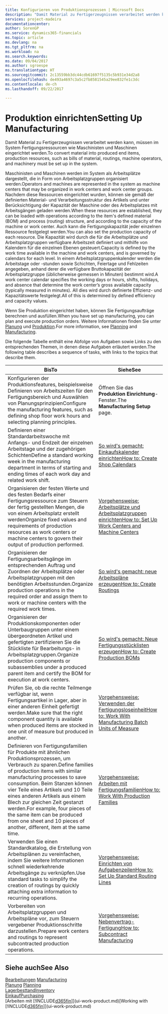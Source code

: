 ```yaml
---
title: Konfigurieren von Produktionsprozessen | Microsoft Docs
description: "Damit Material zu Fertigerzeugnissen verarbeitet werden kann, müssen im System Fertigungsressourcen wie Maschinisten und Maschinen eingerichtet werden."
services: project-madeira
documentationcenter: 
author: SorenGP
ms.service: dynamics365-financials
ms.topic: article
ms.devlang: na
ms.tgt_pltfrm: na
ms.workload: na
ms.search.keywords: 
ms.date: 09/04/2017
ms.author: sgroespe
ms.translationtype: HT
ms.sourcegitcommit: 2c13559bb3dc44cdb61697f5135c5b931e34d2a8
ms.openlocfilehash: de493a4697c3a5c2fb8581545a29ee832fe1c3dc
ms.contentlocale: de-ch
ms.lasthandoff: 09/22/2017

---
```

# <a name="setting-up-manufacturing"></a><span data-ttu-id="eada1-103">Produktion einrichten</span><span class="sxs-lookup"><span data-stu-id="eada1-103">Setting Up Manufacturing</span></span>
<span data-ttu-id="eada1-104">Damit Material zu Fertigerzeugnissen verarbeitet werden kann, müssen im System Fertigungsressourcen wie Maschinisten und Maschinen eingerichtet werden.</span><span class="sxs-lookup"><span data-stu-id="eada1-104">To convert material into produced end items, production resources, such as bills of material, routings, machine operators, and machinery must be set up in the system.</span></span>

<span data-ttu-id="eada1-105">Maschinisten und Maschinen werden im System als Arbeitsplätze dargestellt, die in Form von Arbeitsplatzgruppen organisiert werden.</span><span class="sxs-lookup"><span data-stu-id="eada1-105">Operators and machines are represented in the system as machine centers that may be organized in work centers and work center groups.</span></span> <span data-ttu-id="eada1-106">Nachdem diese Ressourcen eingerichtet wurden, können sie gemäß der definierten  Material- und Verarbeitungsstruktur des Artikels und unter Berücksichtigung der Kapazität der Maschine oder des Arbeitsplatzes mit Arbeitsgängen geladen werden.</span><span class="sxs-lookup"><span data-stu-id="eada1-106">When these resources are established, they can be loaded with operations according to the item's defined material (BOM) and process (routing) structure, and according to the capacity of the machine or work center.</span></span> <span data-ttu-id="eada1-107">Auch kann die Fertigungskapazität jeder einzelnen Ressource festgelegt werden.</span><span class="sxs-lookup"><span data-stu-id="eada1-107">You can also set the production capacity of each resource.</span></span> <span data-ttu-id="eada1-108">Die Kapazität wird durch die für die Arbeitsplätze und Arbeitsplatzgruppen verfügbare Arbeitszeit definiert und mithilfe von Kalendern für die einzelnen Ebenen gesteuert.</span><span class="sxs-lookup"><span data-stu-id="eada1-108">Capacity is defined by the work time available in the machine and work centers, and is governed by calendars for each level.</span></span> <span data-ttu-id="eada1-109">In einem Arbeitsplatzgruppenkalender werden die Arbeitstage oder -stunden sowie Schichten, Feiertage und Fehlzeiten angegeben, anhand derer die verfügbare Bruttokapazität der Arbeitsplatzgruppe (üblicherweise gemessen in Minuten) bestimmt wird.</span><span class="sxs-lookup"><span data-stu-id="eada1-109">A work center calendar specifies the working days or hours, shifts, holidays, and absence that determine the work center’s gross available capacity (typically measured in minutes).</span></span> <span data-ttu-id="eada1-110">All dies wird durch definierte Effizienz- und Kapazitätswerte festgelegt.</span><span class="sxs-lookup"><span data-stu-id="eada1-110">All of this is determined by defined efficiency and capacity values.</span></span>  

<span data-ttu-id="eada1-111">Wenn Sie Produktion eingerichtet haben, können Sie Fertigungsaufträge berechnen und ausfüllen.</span><span class="sxs-lookup"><span data-stu-id="eada1-111">When you have set up manufacturing, you can plan and execute production orders.</span></span> <span data-ttu-id="eada1-112">Weitere Informationen finden Sie unter [Planung](production-planning.md) und [Produktion](production-manage-manufacturing.md).</span><span class="sxs-lookup"><span data-stu-id="eada1-112">For more information, see [Planning](production-planning.md) and [Manufacturing](production-manage-manufacturing.md).</span></span>  

 <span data-ttu-id="eada1-113">Die folgende Tabelle enthält eine Abfolge von Aufgaben sowie Links zu den entsprechenden Themen, in denen diese Aufgaben erläutert werden.</span><span class="sxs-lookup"><span data-stu-id="eada1-113">The following table describes a sequence of tasks, with links to the topics that describe them.</span></span>   

|<span data-ttu-id="eada1-114">**Bis**</span><span class="sxs-lookup"><span data-stu-id="eada1-114">**To**</span></span>|<span data-ttu-id="eada1-115">**Siehe**</span><span class="sxs-lookup"><span data-stu-id="eada1-115">**See**</span></span>|  
|------------|-------------|  
|<span data-ttu-id="eada1-116">Konfigurieren der Produktionsfeatures, beispielsweise Definieren von Arbeitszeiten für den Fertigungsbereich und Auswählen von Planungsprinzipien</span><span class="sxs-lookup"><span data-stu-id="eada1-116">Configure the manufacturing features, such as defining shop floor work hours and selecting planning principles.</span></span>|<span data-ttu-id="eada1-117">Öffnen Sie das **Produktion Einrichtung**-Fenster.</span><span class="sxs-lookup"><span data-stu-id="eada1-117">The **Manufacturing Setup** page.</span></span>|  
|<span data-ttu-id="eada1-118">Definieren einer Standardarbeitswoche mit Anfangs- und Endzeit der einzelnen Arbeitstage und der zugehörigen Schichten</span><span class="sxs-lookup"><span data-stu-id="eada1-118">Define a standard working week in the manufacturing department in terms of starting and ending times of each work day and related work shift.</span></span>|[<span data-ttu-id="eada1-119">So wird's gemacht: Einkaufskalender einrichten</span><span class="sxs-lookup"><span data-stu-id="eada1-119">How to: Create Shop Calendars</span></span>](production-how-to-create-work-center-calendars.md)|  
|<span data-ttu-id="eada1-120">Organisieren der festen Werte und des festen Bedarfs einer Fertigungsressource zum Steuern der fertig gestellten Mengen, die von einem Arbeitsplatz erstellt werden</span><span class="sxs-lookup"><span data-stu-id="eada1-120">Organize fixed values and requirements of production resources as work centers or machine centers to govern their output of production performed.</span></span>|[<span data-ttu-id="eada1-121">Vorgehensweise: Arbeitsplätze und Arbeitsplatzgruppen einrichten</span><span class="sxs-lookup"><span data-stu-id="eada1-121">How to: Set Up Work Centers and Machine Centers</span></span>](production-how-to-set-up-work-and-machine-centers.md)|
|<span data-ttu-id="eada1-122">Organisieren der Fertigungsarbeitsgänge im entsprechenden Auftrag und Zuordnen der Arbeitsplätze oder Arbeitsplatzgruppen mit den benötigten Arbeitsstunden.</span><span class="sxs-lookup"><span data-stu-id="eada1-122">Organize production operations in the required order and assign them to work or machine centers with the required work times.</span></span>|[<span data-ttu-id="eada1-123">So wird's gemacht: neue Arbeitspläne erzeugen</span><span class="sxs-lookup"><span data-stu-id="eada1-123">How to: Create Routings</span></span>](production-how-to-create-routings.md)|
|<span data-ttu-id="eada1-124">Organisieren der Produktionskomponenten oder Unterbaugruppen unter einem übergeordneten Artikel und gefertigten zertifizieren Sie die Stückliste für Bearbeitungs- in Arbeitsplatzgruppen.</span><span class="sxs-lookup"><span data-stu-id="eada1-124">Organize production components or subassemblies under a produced parent item and certify the BOM for execution at work centers.</span></span>|[<span data-ttu-id="eada1-125">So wird's gemacht: Neue Fertigungsstücklisten erzeugen</span><span class="sxs-lookup"><span data-stu-id="eada1-125">How to: Create Production BOMs</span></span>](production-how-to-create-production-boms.md)|
|<span data-ttu-id="eada1-126">Prüfen Sie, ob die rechte Teilmenge verfügbar ist, wenn Fertigungsartikel in Lager, aber in einer anderen Einheit gefertigt werden.</span><span class="sxs-lookup"><span data-stu-id="eada1-126">Make sure that the right component quantity is available when produced items are stocked in one unit of measure but produced in another.</span></span>|[<span data-ttu-id="eada1-127">Vorgehensweise: Verwenden der Fertigungsloseinheit</span><span class="sxs-lookup"><span data-stu-id="eada1-127">How to: Work With Manufacturing Batch Units of Measure</span></span>](production-how-to-use-the-manufacturing-batch-unit-of-measure.md)|  
|<span data-ttu-id="eada1-128">Definieren von Fertigungsfamilien für Produkte mit ähnlichen Produktionsprozessen, um Verbrauch zu sparen.</span><span class="sxs-lookup"><span data-stu-id="eada1-128">Define families of production items with similar manufacturing processes to save consumption.</span></span> <span data-ttu-id="eada1-129">Beim Stanzen können vier Teile eines Artikels und 10 Teile eines anderen Artikels aus einem Blech zur gleichen Zeit gestanzt werden.</span><span class="sxs-lookup"><span data-stu-id="eada1-129">For example, four pieces of the same item can be produced from one sheet and 10 pieces of another, different, item at the same time.</span></span>|[<span data-ttu-id="eada1-130">Vorgehensweise: Arbeiten mit Fertigungsfamilien</span><span class="sxs-lookup"><span data-stu-id="eada1-130">How to: Work With Production Families</span></span>](production-how-work-family.md)|
|<span data-ttu-id="eada1-131">Verwenden Sie einen Standardkatalog, die Erstellung von Arbeitsplänen zu vereinfachen, indem Sie weitere Informationen schnell wiederkehrende Arbeitsgänge zu verknüpfen.</span><span class="sxs-lookup"><span data-stu-id="eada1-131">Use standard tasks to simplify the creation of routings by quickly attaching extra information to recurring operations.</span></span>|[<span data-ttu-id="eada1-132">Vorgehensweise: Einrichten von Aufgabenzeilen</span><span class="sxs-lookup"><span data-stu-id="eada1-132">How to: Set Up Standard Routing Lines</span></span>](production-how-set-up-standard-routing-lines.md)|  
|<span data-ttu-id="eada1-133">Vorbereiten von Arbeitsplatzgruppen und Arbeitspläne vor, zum Steuern vergebener Produktionsschritte darzustellen.</span><span class="sxs-lookup"><span data-stu-id="eada1-133">Prepare work centers and routings to represent subcontracted production operations.</span></span>|[<span data-ttu-id="eada1-134">Vorgehensweise: Nebenvertrag-Fertigung</span><span class="sxs-lookup"><span data-stu-id="eada1-134">How to: Subcontract Manufacturing</span></span>](production-how-to-subcontract-manufacturing.md)|  

## <a name="see-also"></a><span data-ttu-id="eada1-135">Siehe auch</span><span class="sxs-lookup"><span data-stu-id="eada1-135">See Also</span></span>
<span data-ttu-id="eada1-136">[Bearbeitungen](production-manage-manufacturing.md)  </span><span class="sxs-lookup"><span data-stu-id="eada1-136">[Manufacturing](production-manage-manufacturing.md)  </span></span>  
<span data-ttu-id="eada1-137">[Planung](production-planning.md) </span><span class="sxs-lookup"><span data-stu-id="eada1-137">[Planning](production-planning.md) </span></span>  
[<span data-ttu-id="eada1-138">Lagerbesttand</span><span class="sxs-lookup"><span data-stu-id="eada1-138">Inventory</span></span>](inventory-manage-inventory.md)  
[<span data-ttu-id="eada1-139">Einkauf</span><span class="sxs-lookup"><span data-stu-id="eada1-139">Purchasing</span></span>](purchasing-manage-purchasing.md)  
<span data-ttu-id="eada1-140">[Arbeiten mit [!INCLUDE[d365fin](includes/d365fin_md.md)]](ui-work-product.md)</span><span class="sxs-lookup"><span data-stu-id="eada1-140">[Working with [!INCLUDE[d365fin](includes/d365fin_md.md)]](ui-work-product.md)</span></span>

